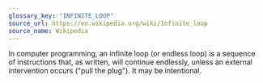 ```yaml
---
glossary_key: "INFINITE_LOOP"
source_url: https://en.wikipedia.org/wiki/Infinite_loop
source_name: Wikipedia
---
```


In computer programming, an infinite loop (or endless loop) is a sequence of instructions that, as written, will continue endlessly, unless an external intervention occurs ("pull the plug"). It may be intentional.
